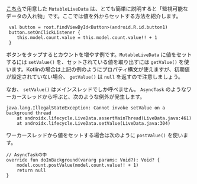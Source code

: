 [こちら](./create.html)で用意した `MutableLiveData` は、とても簡単に説明すると「監視可能なデータの入れ物」です。ここでは値を外からセットする方法を紹介します。

```
 val button = root.findViewById<Button>(android.R.id.button1)
 button.setOnClickListener {
    this.model.count.value = this.model.count.value!! + 1
 }
```

ボタンをタップするとカウントを増やす例です。`MutableLiveData` に値をセットするには `setValue()` を、セットされている値を取り出すには `getValue()` を使います。Kotlinの場合は上記の例のようにプロパティ構文が使えますが、初期値が設定されていない場合、 `getValue()` は `null` を返すので注意しましょう。

なお、 `setValue()` はメインスレッドでしか呼べません。 `AsyncTask` のようなワーカースレッドから呼ぶと、次のような例外が発生します。

```
java.lang.IllegalStateException: Cannot invoke setValue on a background thread
    at androidx.lifecycle.LiveData.assertMainThread(LiveData.java:461)
    at androidx.lifecycle.LiveData.setValue(LiveData.java:304)
```

ワーカースレッドから値をセットする場合は次のように `postValue()` を使います。

```
// AsyncTaskの中
override fun doInBackground(vararg params: Void?): Void? {
    model.count.postValue(model.count.value!! + 1)
    return null
}
```



